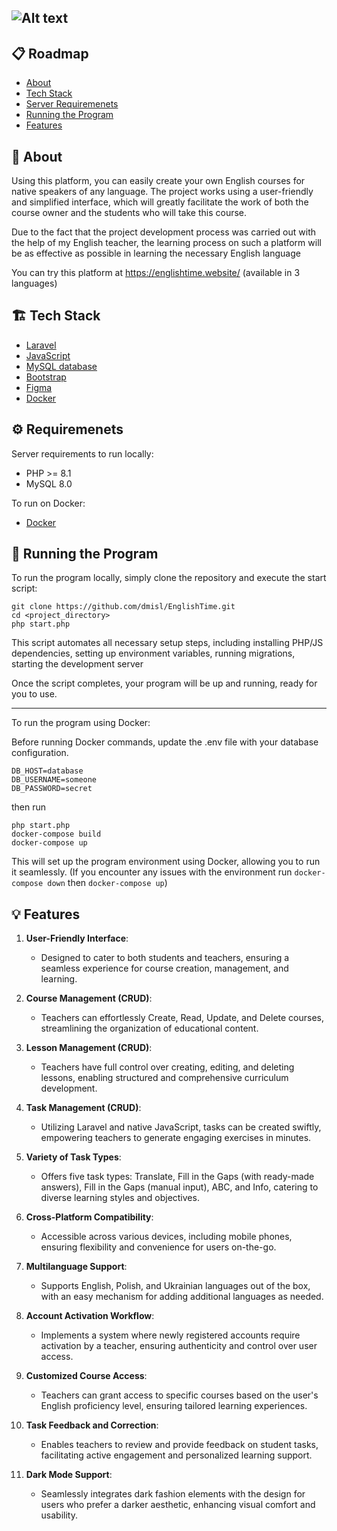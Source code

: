 ![Alt text](https://www.itctraductionscanada.ca/wp-content/uploads/sites/2/2020/08/english-words-1210x423.jpg)
---
## 📋 Roadmap

- [About](#about)
- [Tech Stack](#tech_stack)
- [Server Requiremenets](#requirements)
- [Running the Program](#running)
- [Features](#features)

## 🧐 About <a id = "about"></a>

Using this platform, you can easily create your own English courses for native speakers of any language. The project works using a user-friendly and simplified interface, which will greatly facilitate the work of both the course owner and the students who will take this course. 

Due to the fact that the project development process was carried out with the help of my English teacher, the learning process on such a platform will be as effective as possible in learning the necessary English language

You can try this platform at https://englishtime.website/ (available in 3 languages)

## 🏗️ Tech Stack <a id = "tech_stack"></a>

- [Laravel](https://laravel.com/)
- [JavaScript]()
- [MySQL database](https://www.mysql.com/)
- [Bootstrap](https://getbootstrap.com/)
- [Figma](https://www.figma.com/)
- [Docker](https://www.docker.com/products/docker-desktop/)

## ⚙️ Requiremenets <a id = "requirements"></a>

Server requirements to run locally:
- PHP >= 8.1
- MySQL 8.0

To run on Docker:
- [Docker](https://www.docker.com/products/docker-desktop/)

## 🚀 Running the Program <a id = "running"></a>

To run the program locally, simply clone the repository and execute the start script:
```
git clone https://github.com/dmisl/EnglishTime.git
cd <project_directory>
php start.php
```
This script automates all necessary setup steps, including installing PHP/JS dependencies, setting up environment variables, running migrations, starting the development server

Once the script completes, your program will be up and running, ready for you to use.

---

To run the program using Docker:

Before running Docker commands, update the .env file with your database configuration.

```
DB_HOST=database
DB_USERNAME=someone
DB_PASSWORD=secret
```
then run
```
php start.php
docker-compose build
docker-compose up
```

This will set up the program environment using Docker, allowing you to run it seamlessly. (If you encounter any issues with the environment run `docker-compose down` then `docker-compose up`)

## 💡 Features <a id = "features"></a>

1. **User-Friendly Interface**: 
   - Designed to cater to both students and teachers, ensuring a seamless experience for course creation, management, and learning.

2. **Course Management (CRUD)**:
   - Teachers can effortlessly Create, Read, Update, and Delete courses, streamlining the organization of educational content.

3. **Lesson Management (CRUD)**:
   - Teachers have full control over creating, editing, and deleting lessons, enabling structured and comprehensive curriculum development.

4. **Task Management (CRUD)**:
   - Utilizing Laravel and native JavaScript, tasks can be created swiftly, empowering teachers to generate engaging exercises in minutes.

5. **Variety of Task Types**:
   - Offers five task types: Translate, Fill in the Gaps (with ready-made answers), Fill in the Gaps (manual input), ABC, and Info, catering to diverse learning styles and objectives.

6. **Cross-Platform Compatibility**:
   - Accessible across various devices, including mobile phones, ensuring flexibility and convenience for users on-the-go.

7. **Multilanguage Support**:
   - Supports English, Polish, and Ukrainian languages out of the box, with an easy mechanism for adding additional languages as needed.

8. **Account Activation Workflow**:
   - Implements a system where newly registered accounts require activation by a teacher, ensuring authenticity and control over user access.

9. **Customized Course Access**:
   - Teachers can grant access to specific courses based on the user's English proficiency level, ensuring tailored learning experiences.

10. **Task Feedback and Correction**:
    - Enables teachers to review and provide feedback on student tasks, facilitating active engagement and personalized learning support.

11. **Dark Mode Support**:
    - Seamlessly integrates dark fashion elements with the design for users who prefer a darker aesthetic, enhancing visual comfort and usability.
